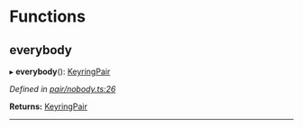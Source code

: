 

# Functions

<a id="everybody"></a>

##  everybody

▸ **everybody**(): [KeyringPair](../interfaces/_types_.keyringpair.md)

*Defined in [pair/nobody.ts:26](https://github.com/polkadot-js/common/blob/5bc4ea2/packages/keyring/src/pair/nobody.ts#L26)*

**Returns:** [KeyringPair](../interfaces/_types_.keyringpair.md)

___

